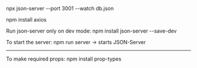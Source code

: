 npx json-server --port 3001 --watch db.json

npm install axios

Run json-server only on dev mode:
npm install json-server --save-dev

To start the server:
npm run server -> starts JSON-Server

---

To make required props:
npm install prop-types